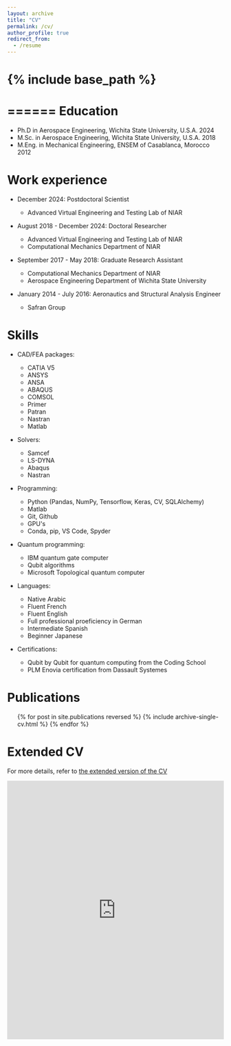 ```yaml
---
layout: archive
title: "CV"
permalink: /cv/
author_profile: true
redirect_from:
  - /resume
---
```


{% include base_path %}
======
======
Education
======
* Ph.D in Aerospace Engineering, Wichita State University, U.S.A. 2024
* M.Sc. in Aerospace Engineering, Wichita State University, U.S.A. 2018
* M.Eng. in Mechanical Engineering, ENSEM of Casablanca, Morocco 2012

Work experience
======
* December 2024: Postdoctoral Scientist
  * Advanced Virtual Engineering and Testing Lab of NIAR

* August 2018 - December 2024: Doctoral Researcher
  * Advanced Virtual Engineering and Testing Lab of NIAR
  * Computational Mechanics Department of NIAR

* September 2017 - May 2018: Graduate Research Assistant
  * Computational Mechanics Department of NIAR
  * Aerospace Engineering Department of Wichita State University

* January 2014 - July 2016: Aeronautics and Structural Analysis Engineer
  * Safran Group

  
Skills
======
* CAD/FEA packages:
  * CATIA V5
  * ANSYS
  * ANSA
  * ABAQUS
  * COMSOL
  * Primer
  * Patran
  * Nastran
  * Matlab
    
* Solvers:
  * Samcef
  * LS-DYNA
  * Abaqus
  * Nastran
    
* Programming:
   * Python (Pandas, NumPy, Tensorflow, Keras, CV, SQLAlchemy)
   * Matlab
   * Git, Github
   * GPU's
   * Conda, pip, VS Code, Spyder
      
* Quantum programming:
    * IBM quantum gate computer
    * Qubit algorithms
    * Microsoft Topological quantum computer

* Languages:
  * Native Arabic
  * Fluent French
  * Fluent English
  * Full professional proeficiency in German
  * Intermediate Spanish
  * Beginner Japanese 
  
* Certifications:
  * Qubit by Qubit for quantum computing from the Coding School
  * PLM Enovia certification from Dassault Systemes
    
Publications
======
  <ul>{% for post in site.publications reversed %}
    {% include archive-single-cv.html %}
  {% endfor %}</ul>

Extended CV
======
For more details, refer to [the extended version of the CV](/KO_CV_Extended.pdf)

<embed src="https://drko-curius.github.io/KO_CV_Extended.pdf" width="100%" height="600px" type="application/pdf">

